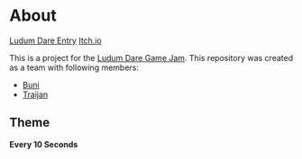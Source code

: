 # About

[Ludum Dare Entry](https://ldjam.com/events/ludum-dare/51/10-seconds-to-death)
[Itch.io](https://traijan.itch.io/10-seconds-to-death)

This is a project for the [Ludum Dare Game Jam](https://ldjam.com/).
This repository was created as a team with following members:
- [Buni](https://github.com/buniql)
- [Traijan](https://github.com/traijan1)

## Theme
**Every 10 Seconds**
